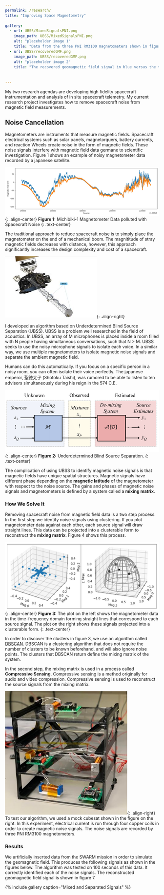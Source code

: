```yaml
---
permalink: /research/
title: "Improving Space Magnetometry"

gallery:
  - url: UBSS/MixedSignalsPNI.png
    image_path: UBSS/MixedSignalsPNI.png
    alt: "placeholder image 1"
    title: "Data from the three PNI RM3100 magnetometers shown in figure 5. These mixed signals are composed of two sine waves, two square waves, and the SWARM residual data."
  - url: UBSS/recoveredGMF.png
    image_path: UBSS/recoveredGMF.png
    alt: "placeholder image 2"
    title: "The recovered geomagnetic field signal in blue versus the true signal in orange."


---
```


My two research agendas are developing high fidelity spacecraft instrumentation and analysis of in situ spacecraft telemetry. My current research project investigates how to remove spacecraft noise from magnetic field measurements.

## Noise Cancellation

Magnetometers are instruments that measure magnetic fields. Spacecraft electrical systems such as solar panels, magnetorquers, battery currents, and reaction Wheels create noise in the form of magnetic fields. These noise signals interfere with magnetic field data germane to scientific investigation. Figure 1 shows an example of noisy magnetometer data recorded by a japanese satellite.


![image-center](/images/UBSS/michibiki.jpg){: .align-center}
**Figure 1:** Michibiki-1 Magnetometer Data polluted with Spacecraft Noise
{: .text-center}

The traditional approach to reduce spacecraft noise is to simply place the magnetometer on the end of a mechanical boom. The magnititude of stray magnetic fields decreases with distance, however, this approach significantly increases the design complexity and cost of a spacecraft. 

![image-right](/images/UBSS/goes.jpg){: .align-right}

I developed an algorithm based on Underdetermined Blind Source Separation (UBSS). UBSS is a problem well researched in the field of acoustics. In UBSS, an array of M microphones is placed inside a room filled with N people having simultaneous conversations, such that N > M.  UBSS seeks to use the noisy microphone signals to isolate each voice. In a similar way, we use multiple magnetometers to isolate magnetic noise signals and separate the ambient magnetic field. 

Humans can do this automatically. If you focus on a specific person in a noisy room, you can often isolate their voice perfectly. The japanese emperor, 聖徳太子 (Shotoku Taishi), was rumored to be able to listen to ten advisors simultaneously during his reign in the 574 C.E.

![image-center](/images/UBSS/UBSS.png){: .align-center}
**Figure 2:** Underdetermined Blind Source Separation.
{: .text-center}


The complication of using UBSS to identify magnetic noise signals is that magnetic fields have unique spatial structures. Magnetic signals have different phase depending on the **magnetic latitude** of the magnetometer with respect to the noise source. The gains and phases of magnetic noise signals and magnetometers is defined by a system called a **mixing matrix**.

### How We Solve It
Removing spacecraft noise from magnetic field data is a two step process. In the first step we identify noise signals using clustering. If you plot magnetometer data against each other, each source signal will draw straight lines. This data can be projected into a clusterable form to reconstruct the **mixing matrix**. Figure 4 shows this process.

![image-center](/images/UBSS/clustering.jpg){: .align-center}
**Figure 3:** The plot on the left shows the magnetometer data in the time-frequency domain forming straight lines that correspond to each source signal. The plot on the right shows these signals projected into a clusterable form.
{: .text-center}

In order to discover the clusters in figure 3, we use an algorithm called [DBSCAN](https://scikit-learn.org/stable/modules/generated/sklearn.cluster.DBSCAN.html). DBSCAN is a clustering algorithm that does not require the number of clusters to be known beforehand, and will also ignore noise points. The clusters that DBSCAN return define the mixing matrix of the system.

In the second step, the mixing matrix is used in a process called **Compressive Sensing**. Compressive sensing is a method originally for audio and video compression. Compressive sensing is used to reconstruct the source signals from the mixing matrix.


![image-right](/images/UBSS/cubesat.jpg){: .align-right}
To test our algorithm, we used a mock cubesat shown in the figure on the right. In this experiment, electrical current is run through four copper coils in order to create magnetic noise signals. The noise signals are recorded by three PNI RM3100 magnetometers. 



   
   
   
   
### Results

We artificially inserted data from the SWARM mission in order to simulate the geomagnetic field. This produces the following signals as shown in the figures below. The algorithm was tested on 100 seconds of this data. It correctly identified each of the noise signals. The reconstructed geomagnetic field signal is shown in figure 7.

{% include gallery caption="Mixed and Separated Signals" %}